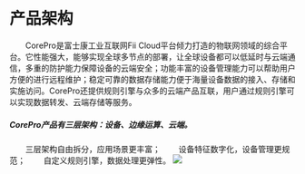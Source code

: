 # 产品架构
　　CorePro是富士康工业互联网Fii Cloud平台倾力打造的物联网领域的综合平台。它性能强大，能够实现全球多节点的部署，让全球设备都可以低延时与云端通信，多重的防护能力保障设备的云端安全；功能丰富的设备管理能力可以帮助用户方便的进行远程维护；稳定可靠的数据存储能力便于海量设备数据的接入、存储和实施访问。CorePro还提供规则引擎与众多的云端产品互联，用户通过规则引擎可以实现数据转发、云端存储等服务。
##### CorePro产品有三层架构：设备、边缘运算、云端。
　　三层架构自由拆分，应用场景更丰富；
　　设备特征数字化，设备管理更规范；
　　自定义规则引擎，数据处理更弹性。
![](http://10.129.4.175/doc/server/../Public/Uploads/2019-03-07/5c80768b718ad.png)